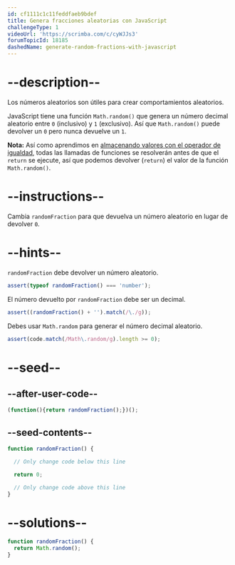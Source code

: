 ```yaml
---
id: cf1111c1c11feddfaeb9bdef
title: Genera fracciones aleatorias con JavaScript
challengeType: 1
videoUrl: 'https://scrimba.com/c/cyWJJs3'
forumTopicId: 18185
dashedName: generate-random-fractions-with-javascript
---
```


# --description--

Los números aleatorios son útiles para crear comportamientos aleatorios.

JavaScript tiene una función `Math.random()` que genera un número decimal aleatorio entre `0` (inclusivo) y `1` (exclusivo). Así que `Math.random()` puede devolver un `0` pero nunca devuelve un `1`.

**Nota:** Así como aprendimos en [almacenando valores con el operador de igualdad](/learn/javascript-algorithms-and-data-structures/basic-javascript/storing-values-with-the-assignment-operator), todas las llamadas de funciones se resolverán antes de que el `return` se ejecute, así que podemos devolver (`return`) el valor de la función `Math.random()`.

# --instructions--

Cambia `randomFraction` para que devuelva un número aleatorio en lugar de devolver `0`.

# --hints--

`randomFraction` debe devolver un número aleatorio.

```js
assert(typeof randomFraction() === 'number');
```

El número devuelto por `randomFraction` debe ser un decimal.

```js
assert((randomFraction() + '').match(/\./g));
```

Debes usar `Math.random` para generar el número decimal aleatorio.

```js
assert(code.match(/Math\.random/g).length >= 0);
```

# --seed--

## --after-user-code--

```js
(function(){return randomFraction();})();
```

## --seed-contents--

```js
function randomFraction() {

  // Only change code below this line

  return 0;

  // Only change code above this line
}
```

# --solutions--

```js
function randomFraction() {
  return Math.random();
}
```
